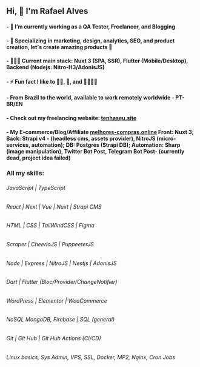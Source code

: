 ## Hi, 👋 I'm Rafael Alves 

#### - 🔭 I’m currently working as a QA Tester, Freelancer, and Blogging
#### - 🌱 Specializing in marketing, design, analytics, SEO, and product creation, let's create amazing products 🚀
#### - 👷🏽‍♂️ Current main stack: Nuxt 3 (SPA, SSR), Flutter (Mobile/Desktop), Backend (Nodejs: Nitro-H3/AdonisJS)
#### - ⚡ Fun fact I like to 💪🏽, 🎸, and 👨🏽‍🍳🥖

#### - From Brazil to the world, available to work remotely worldwide - PT-BR/EN

#### - Check out my freelancing website: [tenhaseu.site](http://tenhaseu.site)

#### - My E-commerce/Blog/Affiliate [melhores-compras.online](http://www.melhores-compras.online) Front: Nuxt 3; Back: Strapi v4 - (headless cms, assets provider), NitroJS (micro-services, automation); DB: Postgres (Strapi DB); Automation: Sharp (image manipulation), Twitter Bot Post, Telegram Bot Post- (currently dead, project idea failed) 

### All my skills:

###### JavaScript | TypeScript
###### React | Next | Vue | Nuxt | Strapi CMS
###### HTML | CSS | TailWindCSS | Figma
###### Scraper | CheerioJS | PuppeeterJS
###### Node | Express | NitroJS | Nestjs | AdonisJS
###### Dart | Flutter (Bloc/Provider/ChangeNotifier)
###### WordPress | Elementor | WooCommerce
###### NoSQL MongoDB, Firebase | SQL (general)
###### Git | Git Hub | Git Hub Actions (CI/CD)
###### Linux basics, Sys Admin, VPS, SSL, Docker, MP2, Nginx, Cron Jobs
